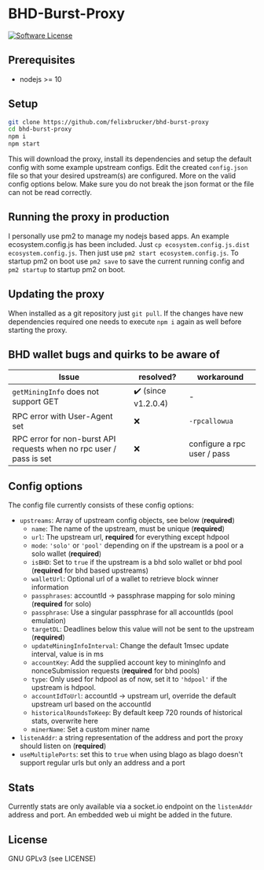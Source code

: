 BHD-Burst-Proxy
======

[![Software License](https://img.shields.io/badge/license-GPL--3.0-brightgreen.svg?style=flat-square)](LICENSE)

## Prerequisites

- nodejs >= 10

## Setup

```bash
git clone https://github.com/felixbrucker/bhd-burst-proxy
cd bhd-burst-proxy
npm i
npm start
```
This will download the proxy, install its dependencies and setup the default config with some example upstream configs.
Edit the created `config.json` file so that your desired upstream(s) are configured. More on the valid config options below.
Make sure you do not break the json format or the file can not be read correctly.

## Running the proxy in production

I personally use pm2 to manage my nodejs based apps. An example ecosystem.config.js has been included. Just `cp ecosystem.config.js.dist ecosystem.config.js`.
Then just use `pm2 start ecosystem.config.js`.
To startup pm2 on boot use `pm2 save` to save the current running config and `pm2 startup` to startup pm2 on boot.

## Updating the proxy

When installed as a git repository just `git pull`.
If the changes have new dependencies required one needs to execute `npm i` again as well before starting the proxy.

## BHD wallet bugs and quirks to be aware of

| Issue                                                               | resolved?                        | workaround                  |
|---------------------------------------------------------------------|----------------------------------|------------------|
| `getMiningInfo` does not support GET | :heavy_check_mark: (since v1.2.0.4) | - |
| RPC error with User-Agent set | :x: | `-rpcallowua` |
| RPC error for non-burst API requests when no rpc user / pass is set | :x: | configure a rpc user / pass |

## Config options

The config file currently consists of these config options:

- `upstreams`: Array of upstream config objects, see below (**required**)
  - `name`: The name of the upstream, must be unique (**required**)
  - `url`: The upstream url, **required** for everything except hdpool
  - `mode`: `'solo'` or `'pool'` depending on if the upstream is a pool or a solo wallet (**required**)
  - `isBHD`: Set to `true` if the upstream is a bhd solo wallet or bhd pool (**required** for bhd based upstreams)
  - `walletUrl`: Optional url of a wallet to retrieve block winner information
  - `passphrases`: accountId -> passphrase mapping for solo mining (**required** for solo)
  - `passphrase`: Use a singular passphrase for all accountIds (pool emulation)
  - `targetDL`: Deadlines below this value will not be sent to the upstream (**required**)
  - `updateMiningInfoInterval`: Change the default 1msec update interval, value is in ms
  - `accountKey`: Add the supplied account key to miningInfo and nonceSubmission requests (**required** for bhd pools)
  - `type`: Only used for hdpool as of now, set it to `'hdpool'` if the upstream is hdpool.
  - `accountIdToUrl`: accountId -> upstream url, override the default upstream url based on the accountId
  - `historicalRoundsToKeep`: By default keep 720 rounds of historical stats, overwrite here
  - `minerName`: Set a custom miner name
- `listenAddr`: a string representation of the address and port the proxy should listen on (**required**)
- `useMultiplePorts`: set this to `true` when using blago as blago doesn't support regular urls but only an address and a port

## Stats

Currently stats are only available via a socket.io endpoint on the `listenAddr` address and port. An embedded web ui might be added in the future.

## License

GNU GPLv3 (see LICENSE)
